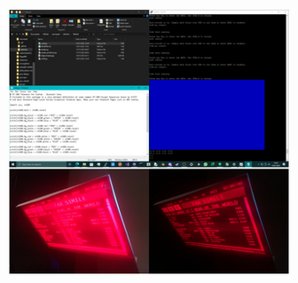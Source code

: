 ![screenshot](https://github.com/themindvirus/macropad/blob/archive/sketches/Teletext/screenshot.png)
![teleprompter](https://github.com/themindvirus/macropad/blob/archive/sketches/Teletext/teleprompter.jpg)
